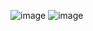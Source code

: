 ![image](https://github.com/user-attachments/assets/ca675038-18d0-4ed9-94cf-4858d3f09671)
![image](https://github.com/user-attachments/assets/2cb6a7c5-3767-4746-85a3-8b85bcba57a7)

